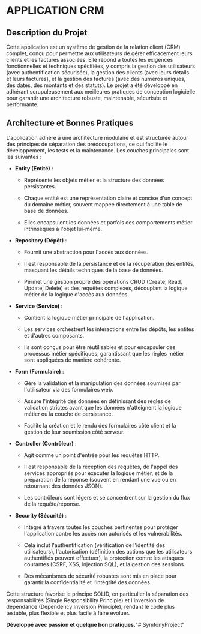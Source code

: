# APPLICATION CRM

## Description du Projet

Cette application est un système de gestion de la relation client (CRM) complet, conçu pour permettre aux utilisateurs de gérer efficacement leurs clients et les factures associées. Elle répond à toutes les exigences fonctionnelles et techniques spécifiées, y compris la gestion des utilisateurs (avec authentification sécurisée), la gestion des clients (avec leurs détails et leurs factures), et la gestion des factures (avec des numéros uniques, des dates, des montants et des statuts). Le projet a été développé en adhérant scrupuleusement aux meilleures pratiques de conception logicielle pour garantir une architecture robuste, maintenable, sécurisée et performante.

## Architecture et Bonnes Pratiques

L'application adhère à une architecture modulaire et est structurée autour des principes de séparation des préoccupations, ce qui facilite le développement, les tests et la maintenance. Les couches principales sont les suivantes :

- **Entity (Entité)** :
    
    - Représente les objets métier et la structure des données persistantes.
        
    - Chaque entité est une représentation claire et concise d'un concept du domaine métier, souvent mappée directement à une table de base de données.
        
    - Elles encapsulent les données et parfois des comportements métier intrinsèques à l'objet lui-même.
        
- **Repository (Dépôt)** :
    
    - Fournit une abstraction pour l'accès aux données.
        
    - Il est responsable de la persistance et de la récupération des entités, masquant les détails techniques de la base de données.
        
    - Permet une gestion propre des opérations CRUD (Create, Read, Update, Delete) et des requêtes complexes, découplant la logique métier de la logique d'accès aux données.
        
- **Service (Service)** :
    
    - Contient la logique métier principale de l'application.
        
    - Les services orchestrent les interactions entre les dépôts, les entités et d'autres composants.
        
    - Ils sont conçus pour être réutilisables et pour encapsuler des processus métier spécifiques, garantissant que les règles métier sont appliquées de manière cohérente.
        
- **Form (Formulaire)** :
    
    - Gère la validation et la manipulation des données soumises par l'utilisateur via des formulaires web.
        
    - Assure l'intégrité des données en définissant des règles de validation strictes avant que les données n'atteignent la logique métier ou la couche de persistance.
        
    - Facilite la création et le rendu des formulaires côté client et la gestion de leur soumission côté serveur.
        
- **Controller (Contrôleur)** :
    
    - Agit comme un point d'entrée pour les requêtes HTTP.
        
    - Il est responsable de la réception des requêtes, de l'appel des services appropriés pour exécuter la logique métier, et de la préparation de la réponse (souvent en rendant une vue ou en retournant des données JSON).
        
    - Les contrôleurs sont légers et se concentrent sur la gestion du flux de la requête/réponse.
        
- **Security (Sécurité)** :
    
    - Intégré à travers toutes les couches pertinentes pour protéger l'application contre les accès non autorisés et les vulnérabilités.
        
    - Cela inclut l'authentification (vérification de l'identité des utilisateurs), l'autorisation (définition des actions que les utilisateurs authentifiés peuvent effectuer), la protection contre les attaques courantes (CSRF, XSS, injection SQL), et la gestion des sessions.
        
    - Des mécanismes de sécurité robustes sont mis en place pour garantir la confidentialité et l'intégrité des données.
        

Cette structure favorise le principe SOLID, en particulier la séparation des responsabilités (Single Responsibility Principle) et l'inversion de dépendance (Dependency Inversion Principle), rendant le code plus testable, plus flexible et plus facile à faire évoluer.

**Développé avec passion et quelque bon pratiques.**"# SymfonyProject" 
